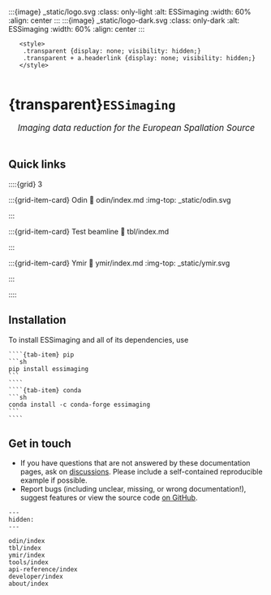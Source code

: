 :::{image} _static/logo.svg
:class: only-light
:alt: ESSimaging
:width: 60%
:align: center
:::
:::{image} _static/logo-dark.svg
:class: only-dark
:alt: ESSimaging
:width: 60%
:align: center
:::

```{raw} html
   <style>
    .transparent {display: none; visibility: hidden;}
    .transparent + a.headerlink {display: none; visibility: hidden;}
   </style>
```

```{role} transparent
```

# {transparent}`ESSimaging`

<div style="font-size:1.2em;font-style:italic;color:var(--pst-color-text-muted);text-align:center;">
  Imaging data reduction for the European Spallation Source
  </br></br>
</div>

## Quick links

::::{grid} 3

:::{grid-item-card} Odin
:link: odin/index.md
:img-top: _static/odin.svg

:::

:::{grid-item-card} Test beamline
:link: tbl/index.md

:::

:::{grid-item-card} Ymir
:link: ymir/index.md
:img-top: _static/ymir.svg

:::

::::

## Installation

To install ESSimaging and all of its dependencies, use

`````{tab-set}
````{tab-item} pip
```sh
pip install essimaging
```
````
````{tab-item} conda
```sh
conda install -c conda-forge essimaging
```
````
`````

## Get in touch

- If you have questions that are not answered by these documentation pages, ask on [discussions](https://github.com/scipp/essimaging/discussions). Please include a self-contained reproducible example if possible.
- Report bugs (including unclear, missing, or wrong documentation!), suggest features or view the source code [on GitHub](https://github.com/scipp/essimaging).

```{toctree}
---
hidden:
---

odin/index
tbl/index
ymir/index
tools/index
api-reference/index
developer/index
about/index
```
